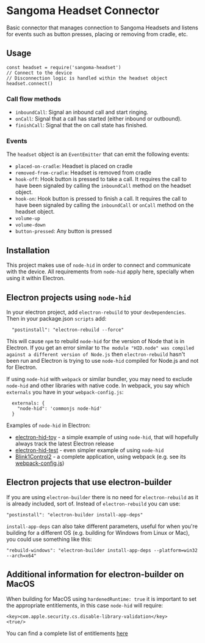 # Sangoma Headset Connector

Basic connector that manages connection to Sangoma Headsets and listens for events such as button presses, placing or removing from cradle, etc.

## Usage

```
const headset = require('sangoma-headset')
// Connect to the device
// Disconnection logic is handled within the headset object
headset.connect()
```

### Call flow methods
* `inboundCall`: Signal an inbound call and start ringing.
* `onCall`: Signal that a call has started (either inbound or outbound).
* `finishCall`: Signal that the on call state has finished.

### Events
The `headset` object is an `EventEmitter` that can emit the following events:

* `placed-on-cradle`: Headset is placed on cradle
* `removed-from-cradle`: Headset is removed from cradle
* `hook-off`: Hook button is pressed to take a call. It requires the call to have been signaled by calling the `inboundCall` method on the headset object.
* `hook-on`: Hook button is pressed to finish a call. It requires the call to have been signaled by calling the `inboundCall` or `onCall` method on the headset object.
* `volume-up`
* `volume-down`
* `button-pressed`: Any button is pressed

## Installation

This project makes use of `node-hid` in order to connect and communicate with the device. All requirements from `node-hid` apply here, specially when using it within Electron.

## Electron projects using `node-hid`
In your electron project, add `electron-rebuild` to your `devDependencies`.
Then in your package.json `scripts` add:

```
  "postinstall": "electron-rebuild --force"
```
This will cause `npm` to rebuild `node-hid` for the version of Node that is in Electron.
If you get an error similar to `The module "HID.node" was compiled against a different version of Node.js`
then `electron-rebuild` hasn't been run and Electron is trying to use `node-hid`
compiled for Node.js and not for Electron.


If using `node-hid` with `webpack` or similar bundler, you may need to exclude
`node-hid` and other libraries with native code.  In webpack, you say which
`externals` you have in your `webpack-config.js`:
```
  externals: {
    "node-hid": 'commonjs node-hid'
  }
```

Examples of `node-hid` in Electron:
* [electron-hid-toy](https://github.com/todbot/electron-hid-toy) - a simple example of using `node-hid`, that will hopefully always track the latest Electron release
* [electron-hid-test](https://github.com/todbot/electron-hid-test) - even simpler example of using `node-hid`
* [Blink1Control2](https://github.com/todbot/Blink1Control2/) - a complete application, using webpack (e.g. see its [webpack-config.js](https://github.com/todbot/Blink1Control2/blob/master/webpack.config.js))

## Electron projects that use electron-builder
If you are using `electron-builder` there is no need for `electron-rebuild` as it is already included, sort of. Instead of `electron-rebuild` you can use:

```
"postinstall": "electron-builder install-app-deps"
```

`install-app-deps` can also take different parameters, useful for when you're building for a different OS (e.g. building for Windows from Linux or Mac), you could use something like this:

```
"rebuild-windows": "electron-builder install-app-deps --platform=win32 --arch=x64"
```

## Additional information for electron-builder on MacOS
When building for MacOS using `hardenedRuntime: true` it is important to set the appropriate entitlements, in this case `node-hid` will require:

```
<key>com.apple.security.cs.disable-library-validation</key>
<true/>
```

You can find a complete list of entitlements [here](https://developer.apple.com/documentation/security/hardened_runtime_entitlements)